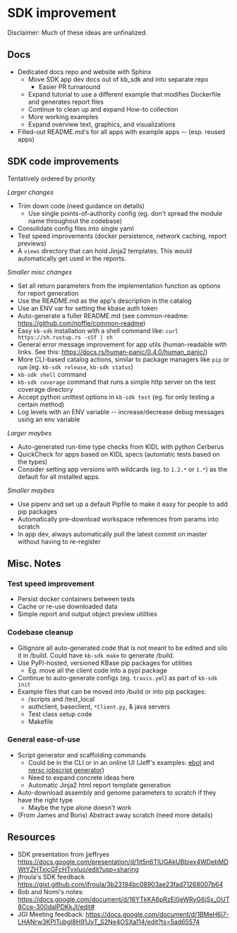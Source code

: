 # SDK improvement

Disclaimer: Much of these ideas are unfinalized.

## Docs

* Dedicated docs repo and website with Sphinx
  * Move SDK app dev docs out of kb_sdk and into separate repo
    * Easier PR turnaround
  * Expand tutorial to use a different example that modifies Dockerfile and generates report files
  * Continue to clean up and expand How-to collection
  * More working examples
  * Expand overview text, graphics, and visualizations
* Filled-out README.md's for all apps with example apps -- (esp. reused apps)

## SDK code improvements

Tentatively ordered by priority

_Larger changes_

* Trim down code (need guidance on details)
    * Use single points-of-authority config (eg. don't spread the module name throughout the codebase)
* Consolidate config files into single yaml
* Test speed improvements (docker persistence, network caching, report previews)
* A `views` directory that can hold Jinja2 templates. This would automatically get used in the reports.

_Smaller misc changes_

* Set all return parameters from the implementation function as options for report generation
* Use the README.md as the app's description in the catalog
* Use an ENV var for setting the kbase auth token
* Auto-generate a fuller README.md (see common-readme: https://github.com/noffle/common-readme)
* Easy `kb-sdk` installation with a shell command like: `curl https://sh.rustup.rs -sSf | sh`
* General error message improvement for app utils (human-readable with links. See this: https://docs.rs/human-panic/0.4.0/human_panic/)
* More CLI-based catalog actions, similar to package managers like `pip` or `npm` (eg. `kb-sdk release`, `kb-sdk status`)
* `kb-sdk shell` command
* `kb-sdk coverage` command that runs a simple http server on the test coverage directory
* Accept python unittest options in `kb-sdk test` (eg. for only testing a certain method)
* Log levels with an ENV variable -- increase/decrease debug messages using an env variable

_Larger maybes_

* Auto-generated run-time type checks from KIDL with python Cerberus
* QuickCheck for apps based on KIDL specs (automatic tests based on the types)
* Consider setting app versions with wildcards (eg. to `1.2.*` or `1.*`) as the default for all installed apps.

_Smaller maybes_

* Use pipenv and set up a default Pipfile to make it easy for people to add pip packages
* Automatically pre-download workspace references from params into scratch
* In app dev, always automatically pull the latest commit on master without having to re-register

## Misc. Notes

### Test speed improvement

* Persist docker containers between tests
* Cache or re-use downloaded data
* Simple report and output object preview utilities

### Codebase cleanup

* Gitignore all auto-generated code that is not meant to be edited and silo it in /build. Could have `kb-sdk make` to generate /build.
* Use PyPi-hosted, versioned KBase pip packages for utilities
  * Eg. move all the client code into a pypi package
* Continue to auto-generate configs (eg. `travis.yml`) as part of `kb-sdk init`
* Example files that can be moved into /build or into pip packages:
  * /scripts and /test_local
  * authclient, baseclient, `*Client.py`, & java servers
  * Test class setup code
  * Makefile

### General ease-of-use

* Script generator and scaffolding commands
  * Could be in the CLI or in an online UI (Jeff's examples: [ebot](https://www.ncbi.nlm.nih.gov/Class/PowerTools/eutils/ebot/ebot.cgi) and [nersc jobscript generator](https://my.nersc.gov/script_generator.php))
  * Need to expand concrete ideas here
  * Automatic Jinja2 html report template generation 
* Auto-download assembly and genome parameters to scratch if they have the right type
  * Maybe the type alone doesn't work
* (From James and Boris) Abstract away scratch (need more details)

## Resources

* SDK presentation from jjeffryes https://docs.google.com/presentation/d/1it5n6TlUGAkUBbiex4WDebMDWtYZHTxicGFcHTvxluo/edit?usp=sharing
* jfroula's SDK feedback https://gist.github.com/jfroula/3b23194bc08903ae23fad71268007b64
* Bob and Nomi's notes: https://docs.google.com/document/d/16YTkKA6pRzEi0eWRyG6jSx_OUT8Cce-300dalPDKkJI/edit#
* JGI Meeting feedback: https://docs.google.com/document/d/1BMeH6j7-LHANrw3KPITubgI8H91JyT_S2Ne4OSXa114/edit?ts=5ad65574
